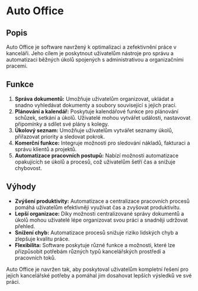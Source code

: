 # Auto Office

## Popis
Auto Office je software navržený k optimalizaci a zefektivnění práce v kanceláři. Jeho cílem je poskytnout uživatelům nástroje pro správu a automatizaci běžných úkolů spojených s administrativou a organizačními pracemi.

## Funkce
1. **Správa dokumentů:** Umožňuje uživatelům organizovat, ukládat a snadno vyhledávat dokumenty a soubory související s jejich prací.
2. **Plánování a kalendář:** Poskytuje kalendářové funkce pro plánování schůzek, setkání a úkolů. Uživatelé mohou vytvářet události, nastavovat připomínky a sdílet své plány s kolegy.
3. **Úkolový seznam:** Umožňuje uživatelům vytvářet seznamy úkolů, přiřazovat priority a sledovat pokrok.
4. **Komerční funkce:** Integruje možnosti pro sledování nákladů, fakturaci a správu klientů a projektů.
5. **Automatizace pracovních postupů:** Nabízí možnosti automatizace opakujících se úkolů a procesů, což uživatelům šetří čas a snižuje chybovost.

## Výhody
- **Zvýšení produktivity:** Automatizace a centralizace pracovních procesů pomáhá uživatelům efektivněji využívat čas a zvyšovat produktivitu.
- **Lepší organizace:** Díky možnosti centralizované správy dokumentů a úkolů mohou uživatelé lépe organizovat svou práci a snadněji udržovat přehled.
- **Snížení chyb:** Automatizace procesů snižuje riziko lidských chyb a zlepšuje kvalitu práce.
- **Flexibilita:** Software poskytuje různé funkce a možnosti, které lze přizpůsobit potřebám různých typů kancelářských prostředí a pracovních toků.

Auto Office je navržen tak, aby poskytoval uživatelům kompletní řešení pro jejich kancelářské potřeby a pomáhal jim dosahovat lepších výsledků ve své práci.
